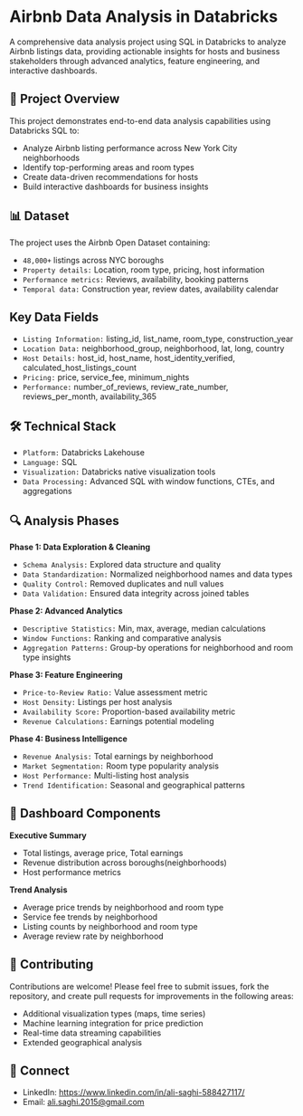 # Airbnb Data Analysis in Databricks
A comprehensive data analysis project using SQL in Databricks to analyze Airbnb listings data, providing actionable insights for hosts and business stakeholders through advanced analytics, feature engineering, and interactive dashboards.


## 🎯 Project Overview
This project demonstrates end-to-end data analysis capabilities using Databricks SQL to:
- Analyze Airbnb listing performance across New York City neighborhoods
- Identify top-performing areas and room types
- Create data-driven recommendations for hosts
- Build interactive dashboards for business insights


## 📊 Dataset
The project uses the Airbnb Open Dataset containing:
- `48,000+` listings across NYC boroughs
- `Property details:` Location, room type, pricing, host information
- `Performance metrics:` Reviews, availability, booking patterns
- `Temporal data:` Construction year, review dates, availability calendar

## Key Data Fields
- `Listing Information:` listing_id, list_name, room_type, construction_year
- `Location Data:` neighborhood_group, neighborhood, lat, long, country
- `Host Details:` host_id, host_name, host_identity_verified, calculated_host_listings_count
- `Pricing:` price, service_fee, minimum_nights
- `Performance:` number_of_reviews, review_rate_number, reviews_per_month, availability_365


## 🛠️ Technical Stack
- `Platform:` Databricks Lakehouse
- `Language:` SQL
- `Visualization:` Databricks native visualization tools
- `Data Processing:` Advanced SQL with window functions, CTEs, and aggregations


## 🔍 Analysis Phases
**Phase 1: Data Exploration & Cleaning**
- `Schema Analysis:` Explored data structure and quality
- `Data Standardization:` Normalized neighborhood names and data types
- `Quality Control:` Removed duplicates and null values
- `Data Validation:` Ensured data integrity across joined tables

**Phase 2: Advanced Analytics**
- `Descriptive Statistics:` Min, max, average, median calculations
- `Window Functions:` Ranking and comparative analysis
- `Aggregation Patterns:` Group-by operations for neighborhood and room type insights

**Phase 3: Feature Engineering**
- `Price-to-Review Ratio:` Value assessment metric
- `Host Density:` Listings per host analysis
- `Availability Score:` Proportion-based availability metric
- `Revenue Calculations:` Earnings potential modeling

**Phase 4: Business Intelligence**
- `Revenue Analysis:` Total earnings by neighborhood
- `Market Segmentation:` Room type popularity analysis
- `Host Performance:` Multi-listing host analysis
- `Trend Identification:` Seasonal and geographical patterns


## 🎨 Dashboard Components
**Executive Summary**
- Total listings, average price, Total earnings
- Revenue distribution across boroughs(neighborhoods)
- Host performance metrics

**Trend Analysis**
- Average price trends by neighborhood and room type
- Service fee trends by neighborhood
- Listing counts by neighborhood and room type
- Average review rate by neighborhood


## 🤝 Contributing
Contributions are welcome! Please feel free to submit issues, fork the repository, and create pull requests for improvements in the following areas: 
- Additional visualization types (maps, time series)
- Machine learning integration for price prediction
- Real-time data streaming capabilities
- Extended geographical analysis


## 🔗 Connect
- LinkedIn: https://www.linkedin.com/in/ali-saghi-588427117/
- Email: ali.saghi.2015@gmail.com